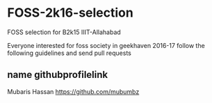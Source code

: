 # FOSS-2k16-selection
FOSS selection for B2k15 IIIT-Allahabad

Everyone interested for foss society in geekhaven 2016-17 follow the following guidelines and send pull requests

name  githubprofilelink 
-----------------------
Mubaris Hassan https://github.com/mubumbz
